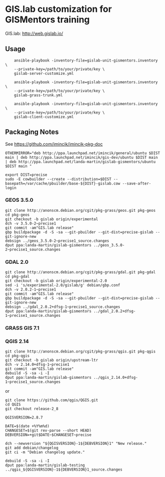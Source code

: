 # GIS.lab customization for GISMentors training

GIS.lab: http://web.gislab.io/

## Usage

        ansible-playbook -inventory-file=gislab-unit-gismentors.inventory \
        --private-key=/path/to/your/private/key \
        gislab-server-customize.yml
   
        ansible-playbook -inventory-file=gislab-unit-gismentors.inventory \
        --private-key=/path/to/your/private/key \
        gislab-grass-trunk.yml
   
        ansible-playbook -inventory-file=gislab-unit-gismentors.inventory \
        --private-key=/path/to/your/private/key \
        gislab-client-customize.yml

## Packaging Notes

See https://github.com/imincik/imincik-pkg-doc

    OTHERMIRROR="deb http://ppa.launchpad.net/imincik/general/ubuntu $DIST main | deb http://ppa.launchpad.net/imincik/gis-dev/ubuntu $DIST main | deb http://ppa.launchpad.net/landa-martin/gislab-gismentors/ubuntu $DIST main "
    
    export DIST=precise
    sudo -E cowbuilder --create --distribution=$DIST --basepath=/var/cache/pbuilder/base-${DIST}-gislab.cow --save-after-login

### GEOS 3.5.0

    git clone http://anonscm.debian.org/cgit/pkg-grass/geos.git pkg-geos
    cd pkg-geos
    git checkout -b gislab origin/experimental
    dch -v 3.5.0-2~precise1
    git commit -am"GIS.lab release"
    gbp buildpackage -d -S -sa --git-pbuilder --git-dist=precise-gislab --git-ignore-new
    debsign ../geos_3.5.0-2~precise1_source.changes
    dput ppa:landa-martin/gislab-gismentors ../geos_3.5.0-2~precise1_source.changes
    
### GDAL 2.0

    git clone http://anonscm.debian.org/cgit/pkg-grass/gdal.git pkg-gdal
    cd pkg-gdal
    git checkout -b gislab origin/experimental-2.0
    sed -i 's/experimental-2.0/gislab/g' debian/gbp.conf
    dch -v 2.0.2-1~precise1
    git commit -am"GIS.lab release"
    gbp buildpackage -d -S -sa --git-pbuilder --git-dist=precise-gislab --git-ignore-new
    debsign ../gdal_2.0.2+dfsg-1~precise1_source.changes
    dput ppa:landa-martin/gislab-gismentors ../gdal_2.0.2+dfsg-1~precise1_source.changes

### GRASS GIS 7.1

### QGIS 2.14

    git clone http://anonscm.debian.org/cgit/pkg-grass/qgis.git pkg-qgis
    cd pkg-qgis
    git checkout -b gislab origin/upstream-ltr
    dch -v 2.14.0+dfsg-1~precise1
    git commit -am"GIS.lab release"
    debuild -S -sa -i -I
    dput ppa:landa-martin/gislab-gismentors ../qgis_2.14.0+dfsg-1~precise1_source.changes

or

    git clone https://github.com/qgis/QGIS.git
    cd QGIS
    git checkout release-2_8

    QGISVERSION=2.8.7

    DATE=$(date +%Y%m%d)
    CHANGESET=$(git rev-parse --short HEAD)
    DEBVERSION=+git$DATE~$CHANGESET~precise

    dch --newversion "${QGISVERSION}-1${DEBVERSION}1" "New release."
    git add debian/changelog
    git ci -m "Debian changelog update."

    debuild -S -sa -i -I
    dput ppa:landa-martin/gislab-testing ../qgis_${QGISVERSION}-1${DEBVERSION}1_source.changes
    
